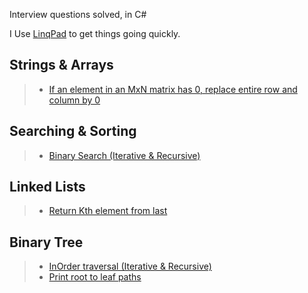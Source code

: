 Interview questions solved, in C#

I Use [LinqPad](https://www.linqpad.net/) to get things going quickly.


Strings & Arrays
----------------

> - [If an element in an MxN matrix has 0, replace entire row and column by 0](https://github.com/amithegde/AlgorithmsAndDataStructures/blob/master/src/If_element_is_zero_replace_entire_row_and_column.cs)

Searching & Sorting
--------------------

> - [Binary Search (Iterative & Recursive)](https://github.com/amithegde/AlgorithmsAndDataStructures/blob/master/src/Binary_Search_Iterative_And_Recursive.cs)

Linked Lists
------------

> - [Return Kth element from last](https://github.com/amithegde/AlgorithmsAndDataStructures/blob/master/src/LinkedList_Kth_last_item.cs)

Binary Tree
------------

> - [InOrder traversal (Iterative & Recursive)](https://github.com/amithegde/AlgorithmsAndDataStructures/blob/master/src/BinaryTree_InOrder_Traversal.cs)
> - [Print root to leaf paths](https://github.com/amithegde/AlgorithmsAndDataStructures/blob/master/src/BinaryTree_Print_%20Root_To_Leaf_Paths.cs)